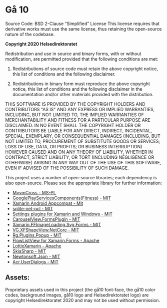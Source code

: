 # Gå 10

Source Code: BSD 2-Clause “Simplified” License
This license requires that derivative works must use the same license, thus retaining the open-source nature of the codebase.

**Copyright 2020 Helsedirektoratet**

Redistribution and use in source and binary forms, with or without modification, are permitted provided that the following conditions are met:

1. Redistributions of source code must retain the above copyright notice, this list of conditions and the following disclaimer.

2. Redistributions in binary form must reproduce the above copyright notice, this list of conditions and the following disclaimer in the documentation and/or other materials provided with the distribution.

THIS SOFTWARE IS PROVIDED BY THE COPYRIGHT HOLDERS AND CONTRIBUTORS "AS IS" AND ANY EXPRESS OR IMPLIED WARRANTIES, INCLUDING, BUT NOT LIMITED TO, THE IMPLIED WARRANTIES OF MERCHANTABILITY AND FITNESS FOR A PARTICULAR PURPOSE ARE DISCLAIMED. IN NO EVENT SHALL THE COPYRIGHT HOLDER OR CONTRIBUTORS BE LIABLE FOR ANY DIRECT, INDIRECT, INCIDENTAL, SPECIAL, EXEMPLARY, OR CONSEQUENTIAL DAMAGES (INCLUDING, BUT NOT LIMITED TO, PROCUREMENT OF SUBSTITUTE GOODS OR SERVICES; LOSS OF USE, DATA, OR PROFITS; OR BUSINESS INTERRUPTION) HOWEVER CAUSED AND ON ANY THEORY OF LIABILITY, WHETHER IN CONTRACT, STRICT LIABILITY, OR TORT (INCLUDING NEGLIGENCE OR OTHERWISE) ARISING IN ANY WAY OUT OF THE USE OF THIS SOFTWARE, EVEN IF ADVISED OF THE POSSIBILITY OF SUCH DAMAGE.

This project uses a number of open-source libraries; each dependency is also open-source. Please see the appropriate library for further information:

- [MvvmCross - MS-PL](https://opensource.org/licenses/ms-pl.html)
- [GooglePlayServicesComponents(Fitness) - MIT](https://github.com/xamarin/GooglePlayServicesComponents/blob/master/LICENSE.md)
- [Xamarin Android Appcompat - Mit](https://github.com/xamarin/AndroidSupportComponents/blob/master/LICENSE.md)
- [sqlite-net-pcl - MIT](https://github.com/praeclarum/sqlite-net/blob/master/LICENSE.md)
- [Settings plugins for Xamarin and Windows - MIT](https://github.com/jamesmontemagno/SettingsPlugin/blob/master/LICENSE)
- [CarouselView.FormsPlugin - MIT](https://github.com/alexrainman/CarouselView/blob/master/README.md)
- [Xamarin.FFImageLoading.Svg.Forms - MIT](https://raw.githubusercontent.com/luberda-molinet/FFImageLoading/master/LICENSE.md)
- [VG.XFShapeView.NetCore - MIT](https://github.com/vincentgury/XFShapeView/blob/master/LICENSE)
- [Rg.Plugins.Popup - MIT](https://github.com/rotorgames/Rg.Plugins.Popup/blob/master/LICENSE.md)
- [FlowListView for Xamarin.Forms - Apache](https://github.com/daniel-luberda/DLToolkit.Forms.Controls/blob/master/LICENSE)
- [LottieXamarin - Apache](https://github.com/martijn00/LottieXamarin/blob/master/LICENSE)
- [SkiaSharp - MIT](https://github.com/mono/SkiaSharp/blob/master/LICENSE.md)
- [Newtonsoft.Json - MIT](https://github.com/JamesNK/Newtonsoft.Json/blob/master/LICENSE.md)
- [Acr.UserDialogs - MIT](https://github.com/aritchie/userdialogs/blob/master/LICENSE.md)

## Assets:

Proprietary assets used in this project (the gå10 font-face, the gå10 color codes, background images, gå10 logo and Helsedirektoratet logo) are copyright Helsedirektoratet 2020 and may not be used without permission.
